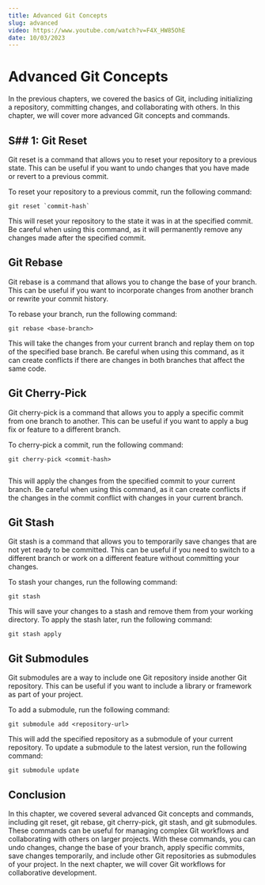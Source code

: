 ```yaml
---
title: Advanced Git Concepts
slug: advanced
video: https://www.youtube.com/watch?v=F4X_HW85OhE
date: 10/03/2023
---
```


# Advanced Git Concepts

In the previous chapters, we covered the basics of Git, including initializing a repository, committing changes, and collaborating with others. In this chapter, we will cover more advanced Git concepts and commands.

## S## 1: Git Reset

Git reset is a command that allows you to reset your repository to a previous state. This can be useful if you want to undo changes that you have made or revert to a previous commit.

To reset your repository to a previous commit, run the following command:

```
git reset `commit-hash`
```

This will reset your repository to the state it was in at the specified commit. Be careful when using this command, as it will permanently remove any changes made after the specified commit.

## Git Rebase

Git rebase is a command that allows you to change the base of your branch. This can be useful if you want to incorporate changes from another branch or rewrite your commit history.

To rebase your branch, run the following command:

```
git rebase <base-branch>
```

This will take the changes from your current branch and replay them on top of the specified base branch. Be careful when using this command, as it can create conflicts if there are changes in both branches that affect the same code.

## Git Cherry-Pick

Git cherry-pick is a command that allows you to apply a specific commit from one branch to another. This can be useful if you want to apply a bug fix or feature to a different branch.

To cherry-pick a commit, run the following command:

```
git cherry-pick <commit-hash>


```

This will apply the changes from the specified commit to your current branch. Be careful when using this command, as it can create conflicts if the changes in the commit conflict with changes in your current branch.

## Git Stash

Git stash is a command that allows you to temporarily save changes that are not yet ready to be committed. This can be useful if you need to switch to a different branch or work on a different feature without committing your changes.

To stash your changes, run the following command:

```
git stash

```

This will save your changes to a stash and remove them from your working directory. To apply the stash later, run the following command:

```
git stash apply
```

## Git Submodules

Git submodules are a way to include one Git repository inside another Git repository. This can be useful if you want to include a library or framework as part of your project.

To add a submodule, run the following command:

```
git submodule add <repository-url>

```

This will add the specified repository as a submodule of your current repository. To update a submodule to the latest version, run the following command:

```
git submodule update
```

## Conclusion

In this chapter, we covered several advanced Git concepts and commands, including git reset, git rebase, git cherry-pick, git stash, and git submodules. These commands can be useful for managing complex Git workflows and collaborating with others on larger projects. With these commands, you can undo changes, change the base of your branch, apply specific commits, save changes temporarily, and include other Git repositories as submodules of your project. In the next chapter, we will cover Git workflows for collaborative development.
